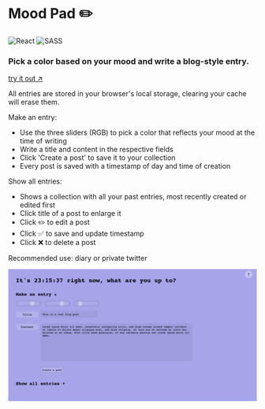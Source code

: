 # Mood Pad ✏️
![React](https://img.shields.io/badge/react-%2320232a.svg?style=for-the-badge&logo=react&logoColor=%2361DAFB)
![SASS](https://img.shields.io/badge/SASS-hotpink.svg?style=for-the-badge&logo=SASS&logoColor=white)

### Pick a color based on your mood and write a blog-style entry.

<a href="timjungmann.github.io/mood-pad/" target="_blank">try it out ↗︎</a>

All entries are stored in your browser's local storage, clearing your cache will erase them.

Make an entry:
- Use the three sliders (RGB) to pick a color that reflects your mood at the time of writing
- Write a title and content in the respective fields
- Click 'Create a post' to save it to your collection
- Every post is saved with a timestamp of day and time of creation

Show all entries:
- Shows a collection with all your past entries, most recently created or edited first
- Click title of a post to enlarge it
- Click ✏️ to edit a post
- Click ✅ to save and update timestamp
- Click ❌ to delete a post

Recommended use: diary or private twitter

![MoodPad Image 1](./readme-img/moodpad-1.png)
